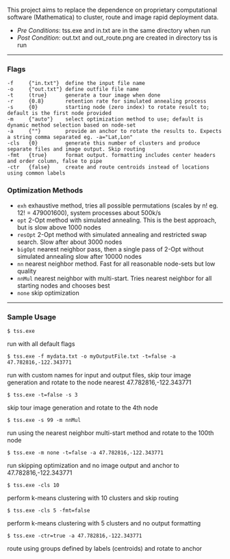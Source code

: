 This project aims to replace the dependence on proprietary computational software (Mathematica) to cluster, route and image rapid deployment data.


* _Pre Conditions_: tss.exe and in.txt are in the same directory when run
* _Post Condition_: out.txt and out_route.png are created in directory tss is run

---

### Flags
```
-f     {"in.txt"}  define the input file name
-o     {"out.txt"} define outfile file name
-t     (true}      generate a tour image when done
-r     {0.8}       retention rate for simulated annealing process
-s     {0}         starting node (zero index) to rotate result to; default is the first node provided
-m     {"auto"}    select optimization method to use; default is dynamic method selection based on node-set
-a     {""}        provide an anchor to rotate the results to. Expects a string comma separated eg. -a="Lat,Lon"
-cls   {0}         generate this number of clusters and produce separate files and image output. Skip routing
-fmt   {true}      format output. formatting includes center headers and order column, false to pipe
-ctr   {false}     create and route centroids instead of locations using common labels
```

### Optimization Methods
* `exh`		exhaustive method, tries all possible permutations (scales by n! eg. 12! = 479001600), system processes about 500k/s
* `opt`		2-Opt method with simulated annealing. This is the best approach, but is slow above 1000 nodes
* `resOpt`	2-Opt method with simulated annealing and restricted swap search. Slow after about 3000 nodes
* `bigOpt`	nearest neighbor pass, then a single pass of 2-Opt without simulated annealing slow after 10000 nodes
* `nn`		nearest neighbor method. Fast for all reasonable node-sets but low quality
* `nnMul`	nearest neighbor with multi-start. Tries nearest neighbor for all starting nodes and chooses best
* `none`	skip optimization

---
	
### Sample Usage

`$ tss.exe`

run with all default flags

`$ tss.exe -f mydata.txt -o myOutputFile.txt -t=false -a 47.782816,-122.343771`

run with custom names for input and output files, skip tour image generation and rotate to the node nearest 47.782816,-122.343771

`$ tss.exe -t=false -s 3`

skip tour image generation and rotate to the 4th node

`$ tss.exe -s 99 -m nnMul`

run using the nearest neighbor multi-start method and rotate to the 100th node

`$ tss.exe -m none -t=false -a 47.782816,-122.343771`

run skipping optimization and no image output and anchor to 47.782816,-122.343771

`$ tss.exe -cls 10`

perform k-means clustering with 10 clusters and skip routing

`$ tss.exe -cls 5 -fmt=false`

perform k-means clustering with 5 clusters and no output formatting

`$ tss.exe -ctr=true -a 47.782816,-122.343771`

route using groups defined by labels (centroids) and rotate to anchor
